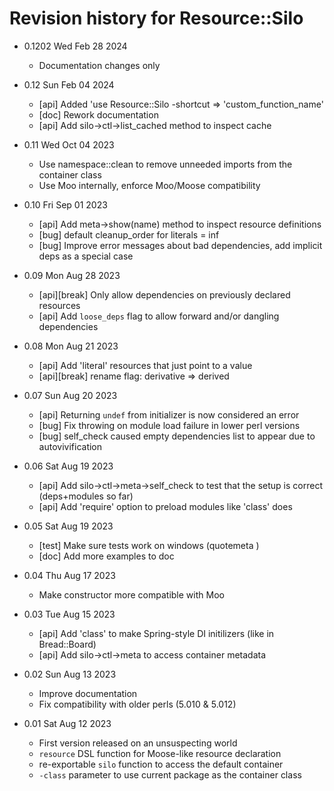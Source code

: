 # Revision history for Resource::Silo

- 0.1202  Wed Feb 28 2024
    - Documentation changes only

- 0.12    Sun Feb 04 2024
    - [api] Added 'use Resource::Silo -shortcut => 'custom_function_name'
    - [doc] Rework documentation
    - [api] Add silo->ctl->list_cached method to inspect cache

- 0.11    Wed Oct 04 2023
    - Use namespace::clean to remove unneeded imports from the container class
    - Use Moo internally, enforce Moo/Moose compatibility

- 0.10    Fri Sep 01 2023
    - [api] Add meta->show(name) method to inspect resource definitions
    - [bug] default cleanup_order for literals = inf
    - [bug] Improve error messages about bad dependencies, add implicit deps as a special case

- 0.09    Mon Aug 28 2023
    - [api][break] Only allow dependencies on previously declared resources
    - [api] Add `loose_deps` flag to allow forward and/or dangling dependencies

- 0.08    Mon Aug 21 2023
    - [api] Add 'literal' resources that just point to a value
    - [api][break] rename flag: derivative => derived

- 0.07    Sun Aug 20 2023
    - [api] Returning `undef` from initializer is now considered an error
    - [bug] Fix throwing on module load failure in lower perl versions
    - [bug] self_check caused empty dependencies list to appear due to autovivification

- 0.06    Sat Aug 19 2023
    - [api] Add silo->ctl->meta->self_check to test that the setup is correct (deps+modules so far)
    - [api] Add 'require' option to preload modules like 'class' does

- 0.05    Sat Aug 19 2023
    - [test] Make sure tests work on windows (quotemeta \)
    - [doc] Add more examples to doc

- 0.04    Thu Aug 17 2023
    - Make constructor more compatible with Moo

- 0.03    Tue Aug 15 2023
    - [api] Add 'class' to make Spring-style DI initilizers
      (like in Bread::Board)
    - [api] Add silo->ctl->meta to access container metadata

- 0.02    Sun Aug 13 2023
    - Improve documentation
    - Fix compatibility with older perls (5.010 & 5.012)

- 0.01    Sat Aug 12 2023
    - First version released on an unsuspecting world
    - `resource` DSL function for Moose-like resource declaration
    - re-exportable `silo` function to access the default container
    - `-class` parameter to use current package as the container class

